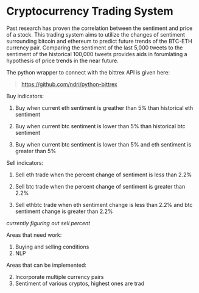 # Cryptocurrency Trading System

Past research has proven the correlation between the sentiment and price of a stock. This trading system aims to utilize the changes of sentiment surrounding bitcoin and ethereum to predict future trends of the BTC-ETH currency pair. Comparing the sentiment of the last 5,000 tweets to the sentiment of the historical 100,000 tweets provides aids in forumlating a hypothesis of price trends in the near future. 

The python wrapper to connect with the bittrex API is given here:
> https://github.com/ndri/python-bittrex

Buy indicators: 

   1. Buy when current eth sentiment is greather than 5% than historical eth sentiment
   
   2. Buy when current btc sentiment is lower than 5% than historical btc sentiment
   
   3. Buy when current btc sentiment is lower than 5% and eth sentiment is greater than 5%

Sell indicators:
   1. Sell eth trade when the percent change of sentiment is less than 2.2%
   
   2. Sell btc trade when the percent change of sentiment is greater than 2.2%
   
   3. Sell ethbtc trade when eth sentiment change is less than 2.2% and btc sentiment change is greater than 2.2%

*currently figuring out sell percent*

Areas that need work: 

1. Buying and selling conditions
2. NLP  

Areas that can be implemented:

2. Incorporate multiple currency pairs
3. Sentiment of various cryptos, highest ones are trad
